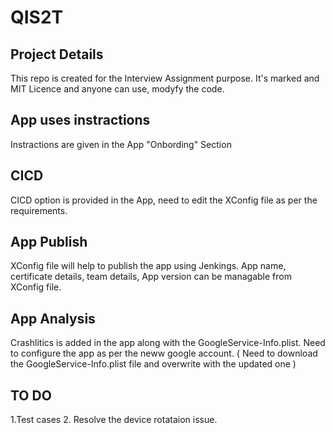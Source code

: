 # QIS2T

## Project Details

This repo is created for the Interview Assignment purpose. It's marked and MIT Licence and anyone can use, modyfy the code.

## App uses instractions
Instractions are given in the App "Onbording" Section

## CICD
CICD option is provided in the App, need to edit the XConfig file as per the requirements. 

## App Publish
XConfig file will help to publish the app using Jenkings. App name, certificate details, team details, App version can be managable from XConfig file.

## App Analysis 
Crashlitics is added in the app along with the GoogleService-Info.plist. Need to configure the app as per the neww google account. ( Need to download the GoogleService-Info.plist file and overwrite with the updated one )

## TO DO
1.Test cases
2. Resolve the device rotataion issue.
